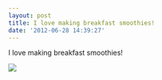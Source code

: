 ```yaml
---
layout: post
title: I love making breakfast smoothies!
date: '2012-06-28 14:39:27'
---
```


I love making breakfast smoothies!

![](http://25.media.tumblr.com/tumblr_m6c0prVRIq1qzpdrho1_1280.jpg)
